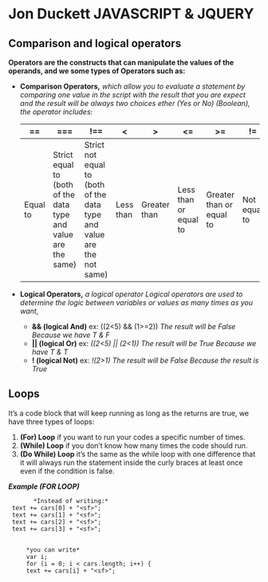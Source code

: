 # Jon Duckett JAVASCRIPT & JQUERY

## Comparison and logical operators

**Operators are the constructs that can manipulate the values of the operands, and we some types of Operators such as:**

* **Comparison Operators,** *which allow you to evaluate a statement by comparing one value in the script with the result that you are expect and the result will be always two choices ether (Yes or No) (Boolean), the operator includes:*

   |==|===|!==|<|>|<=|>=|!=|
   |--|---|---|-|-|--|--|--|
   |Equal to|Strict equal to (both of the data type and value are the same)|Strict not equal to (both of the data type and value are the not same)|Less than|Greater than|Less than or equal to|Greater than or equal to|Not equal to|

* **Logical Operators,** *a logical operator Logical operators are used to determine the logic between variables or values as many times as you want,*

  * **&& (logical And)** ex:
   ((2<5) && (1>=2)) 
*The result will be False Because we have T & F* 
  * **||  (logical Or)** ex:
  *((2<5) || (2<1))
The result will be True Because we have T & T*
  * **! (logical Not)** ex:
  *!(2>1)
The result will be False Because the result is True*


## **Loops**
It’s a code block that will keep running as long as the returns are true, we have three types of loops:

1.	**(For) Loop** if you want to run your codes a specific number of times.
2.	**(While) Loop** if you don’t know how many times the code should run.
3.	**(Do While) Loop** it’s the same as the while loop with one difference that it will always run the statement inside the curly braces at least once even if the condition is false. 

***Example (FOR LOOP)***


           *Instead of writing:*
     text += cars[0] + "<sf>";
     text += cars[1] + "<sf>";
     text += cars[2] + "<sf>";
     text += cars[3] + "<sf>";
         
         
         *you can write* 
         var i;
         for (i = 0; i < cars.length; i++) {
         text += cars[i] + "<sf>";